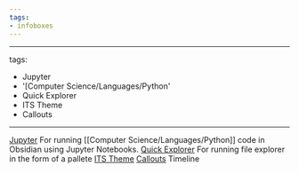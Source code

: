 ```yaml
---
tags:
- infoboxes
---
```


---
tags:
- Jupyter
- '[Computer Science/Languages/Python'
- Quick Explorer
- ITS Theme
- Callouts
---

[Jupyter](https://github.com/tillahoffmann/obsidian-jupyter) For running [[Computer Science/Languages/Python]] code in Obsidian using Jupyter Notebooks.
[Quick Explorer](https://github.com/pjeby/quick-explorer) For running file explorer in the form of a pallete
[ITS Theme](https://github.com/SlRvb/Obsidian--ITS-Theme)
[Callouts](https://github.com/SlRvb/Obsidian--ITS-Theme/blob/main/Guide/Callouts.md#infoboxes)
Timeline